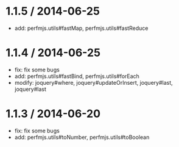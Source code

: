 
1.1.5 / 2014-06-25
==================

 * add: perfmjs.utils#fastMap, perfmjs.utils#fastReduce

1.1.4 / 2014-06-25
==================

 * fix: fix some bugs
 * add: perfmjs.utils#fastBind, perfmjs.utils#forEach
 * modify: joquery#where, joquery#updateOrInsert, joquery#last, joquery#last


1.1.3 / 2014-06-20
==================

 * fix: fix some bugs
 * add: perfmjs.utils#toNumber, perfmjs.utils#toBoolean

